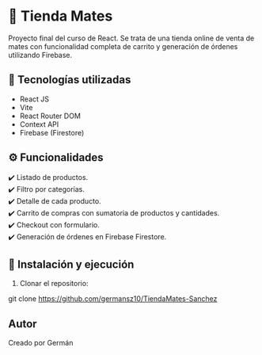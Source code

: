 # 🛒 Tienda Mates

Proyecto final del curso de React. Se trata de una tienda online de venta de mates con funcionalidad completa de carrito y generación de órdenes utilizando Firebase.

## 🚀 Tecnologías utilizadas

- React JS
- Vite
- React Router DOM
- Context API
- Firebase (Firestore)

## ⚙️ Funcionalidades

✔️ Listado de productos.  
✔️ Filtro por categorías.  
✔️ Detalle de cada producto.  
✔️ Carrito de compras con sumatoria de productos y cantidades.  
✔️ Checkout con formulario.  
✔️ Generación de órdenes en Firebase Firestore.

## 📁 Instalación y ejecución

1. Clonar el repositorio:

git clone https://github.com/germansz10/TiendaMates-Sanchez


## Autor

Creado por Germán 
